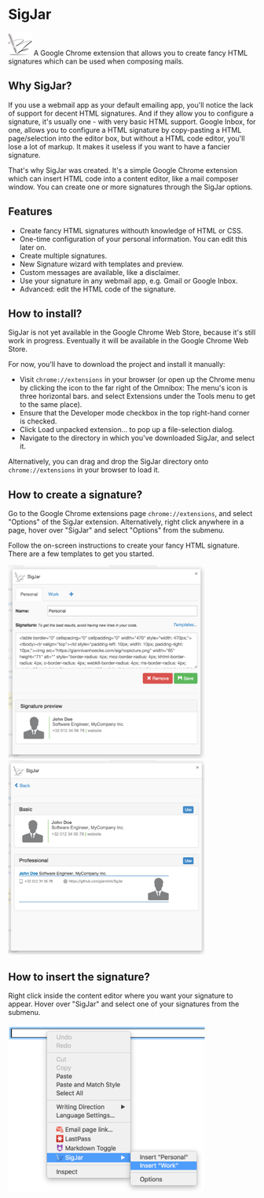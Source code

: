 # SigJar

![SigJar](https://raw.githubusercontent.com/giannivh/SigJar/master/images/signature48.png "SigJar logo") A Google Chrome extension that allows you to create fancy HTML signatures which can be used when composing mails.

## Why SigJar?

If you use a webmail app as your default emailing app, you'll notice the lack of support for decent HTML signatures. And if they allow you to configure a signature, it's usually one - with very basic HTML support. Google Inbox, for one, allows you to configure a HTML signature by copy-pasting a HTML page/selection into the editor box, but without a HTML code editor, you'll lose a lot of markup. It makes it useless if you want to have a fancier signature.

That's why SigJar was created. It's a simple Google Chrome extension which can insert HTML code into a content editor, like a mail composer window. You can create one or more signatures through the SigJar options.

## Features

* Create fancy HTML signatures withouth knowledge of HTML or CSS.
* One-time configuration of your personal information. You can edit this later on.
* Create multiple signatures.
* New Signature wizard with templates and preview.
* Custom messages are available, like a disclaimer.
* Use your signature in any webmail app, e.g. Gmail or Google Inbox.
* Advanced: edit the HTML code of the signature.

## How to install?

SigJar is not yet available in the Google Chrome Web Store, because it's still work in progress. Eventually it will be available in the Google Chrome Web Store.

For now, you'll have to download the project and install it manually:

* Visit `chrome://extensions` in your browser (or open up the Chrome menu by clicking the icon to the far right of the Omnibox:  The menu's icon is three horizontal bars. and select Extensions under the Tools menu to get to the same place).
* Ensure that the Developer mode checkbox in the top right-hand corner is checked.
* Click Load unpacked extension… to pop up a file-selection dialog.
* Navigate to the directory in which you've downloaded SigJar, and select it.

Alternatively, you can drag and drop the SigJar directory onto `chrome://extensions` in your browser to load it.

## How to create a signature?

Go to the Google Chrome extensions page `chrome://extensions`, and select "Options" of the SigJar extension. Alternatively, right click anywhere in a page, hover over "SigJar" and select "Options" from the submenu.

Follow the on-screen instructions to create your fancy HTML signature. There are a few templates to get you started.

<img src="https://raw.githubusercontent.com/giannivh/SigJar/master/images/sigjar_01_options.png" width=400 height=auto />
<img src="https://raw.githubusercontent.com/giannivh/SigJar/master/images/sigjar_02_templates.png" width=400 height=auto />

## How to insert the signature?

Right click inside the content editor where you want your signature to appear. Hover over "SigJar" and select one of your signatures from the submenu. 

<img src="https://raw.githubusercontent.com/giannivh/SigJar/master/images/sigjar_03_menu.png" width=400 height=auto />